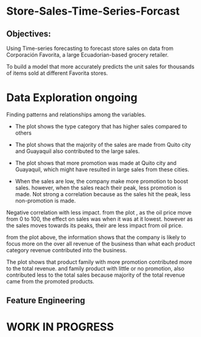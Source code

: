 # Store-Sales-Time-Series-Forcast

## Objectives:

Using Time-series forecasting to forecast store sales on data from Corporación Favorita, a large Ecuadorian-based grocery retailer.

To build a model that more accurately predicts the unit sales for thousands of items sold at different Favorita stores.

# Data Exploration ongoing
Finding patterns and relationships among the variables.
* The plot shows the type category that has higher sales compared to others

* The plot shows that the majority of the sales are made from Quito city and Guayaquil also contributed to the large sales.

* The plot shows that more promotion was made at Quito city and Guayaquil, which might have resulted in large sales from these cities.

* When the sales are low, the company make more promotion to boost sales. however, when the sales reach their peak, less promotion is made. Not strong a correlation because as the sales hit the peak, less non-promotion is made.

Negative correlation with less impact. from the plot , as the oil price move from 0 to 100, the effect on sales was when it was at it lowest. however as the sales moves towards its peaks, their are less impact from oil price.

from the plot above, the information shows that the company is likely to focus more on the over all revenue of the business than what each product category revenue contributed into the business.

The plot shows that product family with more promotion contributed more to the total revenue. and family product with little or no promotion, also contributed less to the total sales because majority of the total revenue came from the promoted products.



## Feature Engineering

# WORK IN PROGRESS
